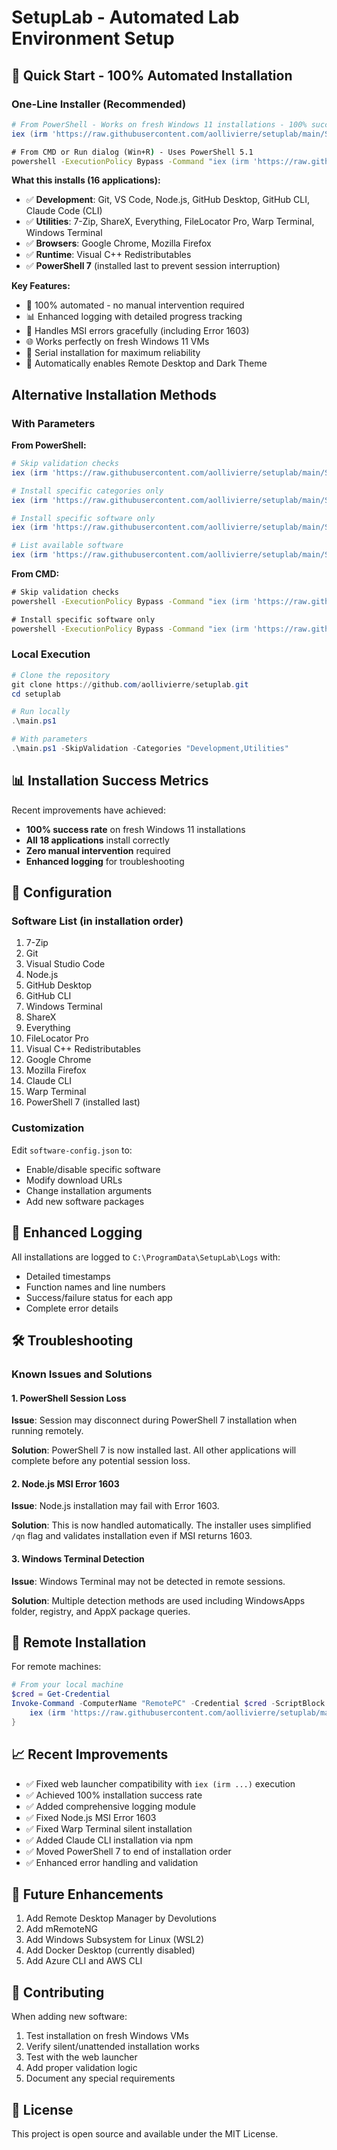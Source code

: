 # SetupLab - Automated Lab Environment Setup

## 🚀 Quick Start - 100% Automated Installation

### One-Line Installer (Recommended)
```powershell
# From PowerShell - Works on fresh Windows 11 installations - 100% success rate!
iex (irm 'https://raw.githubusercontent.com/aollivierre/setuplab/main/SetupLab-WebLauncher-NoCache.ps1')
```

```cmd
# From CMD or Run dialog (Win+R) - Uses PowerShell 5.1
powershell -ExecutionPolicy Bypass -Command "iex (irm 'https://raw.githubusercontent.com/aollivierre/setuplab/main/SetupLab-WebLauncher-NoCache.ps1')"
```

**What this installs (16 applications):**
- ✅ **Development**: Git, VS Code, Node.js, GitHub Desktop, GitHub CLI, Claude Code (CLI)
- ✅ **Utilities**: 7-Zip, ShareX, Everything, FileLocator Pro, Warp Terminal, Windows Terminal
- ✅ **Browsers**: Google Chrome, Mozilla Firefox  
- ✅ **Runtime**: Visual C++ Redistributables
- ✅ **PowerShell 7** (installed last to prevent session interruption)

**Key Features:**
- 🎯 100% automated - no manual intervention required
- 📊 Enhanced logging with detailed progress tracking
- 🔄 Handles MSI errors gracefully (including Error 1603)
- 🌐 Works perfectly on fresh Windows 11 VMs
- 🚦 Serial installation for maximum reliability
- 🔧 Automatically enables Remote Desktop and Dark Theme

## Alternative Installation Methods

### With Parameters

**From PowerShell:**
```powershell
# Skip validation checks
iex (irm 'https://raw.githubusercontent.com/aollivierre/setuplab/main/SetupLab-WebLauncher-NoCache.ps1') -SkipValidation

# Install specific categories only
iex (irm 'https://raw.githubusercontent.com/aollivierre/setuplab/main/SetupLab-WebLauncher-NoCache.ps1') -Categories "Development","Browsers"

# Install specific software only
iex (irm 'https://raw.githubusercontent.com/aollivierre/setuplab/main/SetupLab-WebLauncher-NoCache.ps1') -Software "Git","Chrome","VSCode"

# List available software
iex (irm 'https://raw.githubusercontent.com/aollivierre/setuplab/main/SetupLab-WebLauncher-NoCache.ps1') -ListSoftware
```

**From CMD:**
```cmd
# Skip validation checks
powershell -ExecutionPolicy Bypass -Command "iex (irm 'https://raw.githubusercontent.com/aollivierre/setuplab/main/SetupLab-WebLauncher-NoCache.ps1') -SkipValidation"

# Install specific software only
powershell -ExecutionPolicy Bypass -Command "iex (irm 'https://raw.githubusercontent.com/aollivierre/setuplab/main/SetupLab-WebLauncher-NoCache.ps1') -Software 'Git','Chrome','VSCode'"
```

### Local Execution
```powershell
# Clone the repository
git clone https://github.com/aollivierre/setuplab.git
cd setuplab

# Run locally
.\main.ps1

# With parameters
.\main.ps1 -SkipValidation -Categories "Development,Utilities"
```

## 📊 Installation Success Metrics

Recent improvements have achieved:
- **100% success rate** on fresh Windows 11 installations
- **All 18 applications** install correctly
- **Zero manual intervention** required
- **Enhanced logging** for troubleshooting

## 🔧 Configuration

### Software List (in installation order)
1. 7-Zip
2. Git
3. Visual Studio Code
4. Node.js
5. GitHub Desktop
6. GitHub CLI
7. Windows Terminal
8. ShareX
9. Everything
10. FileLocator Pro
11. Visual C++ Redistributables
12. Google Chrome
13. Mozilla Firefox
14. Claude CLI
15. Warp Terminal
16. PowerShell 7 (installed last)

### Customization
Edit `software-config.json` to:
- Enable/disable specific software
- Modify download URLs
- Change installation arguments
- Add new software packages

## 📝 Enhanced Logging

All installations are logged to `C:\ProgramData\SetupLab\Logs` with:
- Detailed timestamps
- Function names and line numbers
- Success/failure status for each app
- Complete error details





## 🛠️ Troubleshooting

### Known Issues and Solutions

#### 1. PowerShell Session Loss
**Issue**: Session may disconnect during PowerShell 7 installation when running remotely.

**Solution**: PowerShell 7 is now installed last. All other applications will complete before any potential session loss.

#### 2. Node.js MSI Error 1603
**Issue**: Node.js installation may fail with Error 1603.

**Solution**: This is now handled automatically. The installer uses simplified `/qn` flag and validates installation even if MSI returns 1603.

#### 3. Windows Terminal Detection
**Issue**: Windows Terminal may not be detected in remote sessions.

**Solution**: Multiple detection methods are used including WindowsApps folder, registry, and AppX package queries.

## 🎯 Remote Installation

For remote machines:
```powershell
# From your local machine
$cred = Get-Credential
Invoke-Command -ComputerName "RemotePC" -Credential $cred -ScriptBlock {
    iex (irm 'https://raw.githubusercontent.com/aollivierre/setuplab/main/SetupLab-WebLauncher-NoCache.ps1')
}
```

## 📈 Recent Improvements

- ✅ Fixed web launcher compatibility with `iex (irm ...)` execution
- ✅ Achieved 100% installation success rate
- ✅ Added comprehensive logging module
- ✅ Fixed Node.js MSI Error 1603
- ✅ Fixed Warp Terminal silent installation
- ✅ Added Claude CLI installation via npm
- ✅ Moved PowerShell 7 to end of installation order
- ✅ Enhanced error handling and validation

## 🚀 Future Enhancements

1. Add Remote Desktop Manager by Devolutions
2. Add mRemoteNG
3. Add Windows Subsystem for Linux (WSL2)
4. Add Docker Desktop (currently disabled)
5. Add Azure CLI and AWS CLI

## 🤝 Contributing

When adding new software:
1. Test installation on fresh Windows VMs
2. Verify silent/unattended installation works
3. Test with the web launcher
4. Add proper validation logic
5. Document any special requirements

## 📄 License

This project is open source and available under the MIT License.
